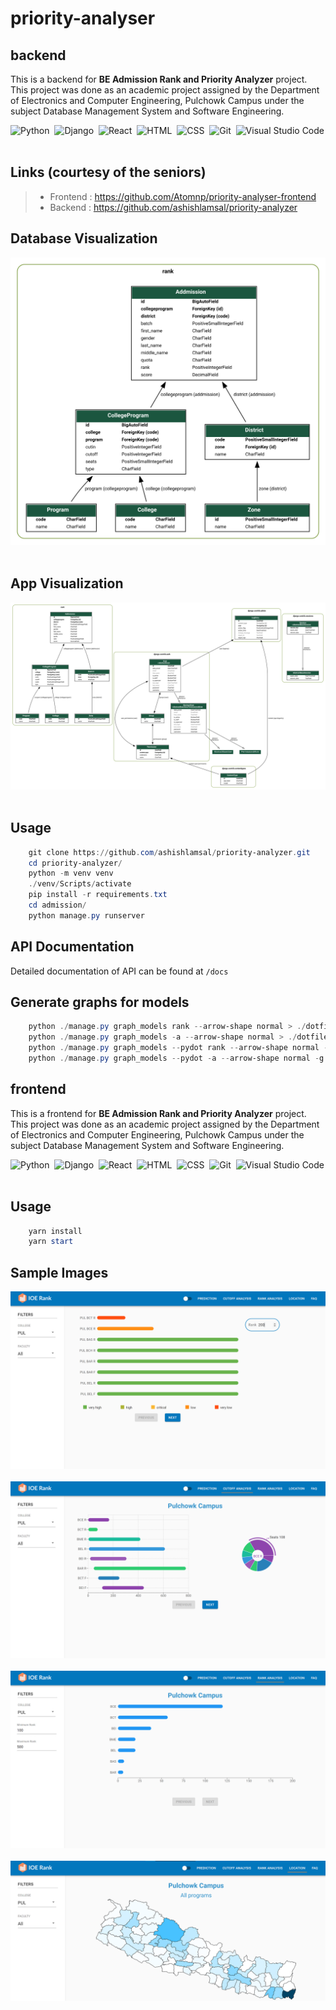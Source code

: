 # priority-analyser

## backend

This  is a backend for **BE Admission Rank and Priority Analyzer** project. This project was done as an academic project assigned by the Department of Electronics and Computer Engineering, Pulchowk Campus under the subject Database Management System and Software Engineering.

![Python][Python]&nbsp;
![Django][Django]&nbsp;
![React][React]&nbsp;
![HTML][HTML]&nbsp;
![CSS][CSS]&nbsp;
![Git][Git]&nbsp;
![Visual Studio Code][Visual Studio Code]&nbsp;

## Links (courtesy of the seniors)

> - Frontend : <https://github.com/Atomnp/priority-analyser-frontend>
> - Backend : <https://github.com/ashishlamsal/priority-analyzer>


## Database Visualization

![ModelGraph][ModelGraph]&nbsp;

## App Visualization

![RankGraph][RankGraph]&nbsp;

## Usage

```powershell
    git clone https://github.com/ashishlamsal/priority-analyzer.git
    cd priority-analyzer/
    python -m venv venv
    ./venv/Scripts/activate
    pip install -r requirements.txt
    cd admission/
    python manage.py runserver
```

## API Documentation

Detailed documentation of API can be found at `/docs`

## Generate graphs for models

```powershell
    python ./manage.py graph_models rank --arrow-shape normal > ./dotfiles/rank_models.dot
    python ./manage.py graph_models -a --arrow-shape normal > ./dotfiles/project.dot
    python ./manage.py graph_models --pydot rank --arrow-shape normal -g -o rank_models_visualized.svg
    python ./manage.py graph_models --pydot -a --arrow-shape normal -g -o rank_app_visualized.svg
```

[Python]: https://img.shields.io/badge/-Python-3776AB?style=flat-square&logo=python&logoColor=ffffff
[Django]: https://img.shields.io/badge/-Django-092E20?style=flat-square&logo=django&logoColor=ffffff
[React]: https://img.shields.io/badge/-React-61DAFB?style=flat-square&logo=react&logoColor=12232E
[HTML]: https://img.shields.io/badge/-HTML-E34F26?style=flat-square&logo=HTML5&logoColor=ffffff
[CSS]: https://img.shields.io/badge/-CSS-1572B6?style=flat-square&logo=CSS3&logoColor=1572B6&logoColor=ffffff
[Git]: https://img.shields.io/badge/-Git-F05032?style=flat-square&logo=git&logoColor=ffffff
[Visual Studio Code]: https://img.shields.io/badge/-Visual%20Studio%20Code-007ACC?style=flat-square&logo=visual-studio-code&logoColor=ffffff
[ModelGraph]: ./priority-analyzer-main/admission/graphs/rank_models_visualized_1.svg "Rank Models"
[RankGraph]: ./priority-analyzer-main/admission/graphs/rank_app_visualized_1.svg "Rank App"

## frontend

This is a frontend for **BE Admission Rank and Priority Analyzer** project. This project was done as an academic project assigned by the Department of Electronics and Computer Engineering, Pulchowk Campus under the subject Database Management System and Software Engineering.

![Python][Python]&nbsp;
![Django][Django]&nbsp;
![React][React]&nbsp;
![HTML][HTML]&nbsp;
![CSS][CSS]&nbsp;
![Git][Git]&nbsp;
![Visual Studio Code][Visual Studio Code]&nbsp;


## Usage

```powershell
    yarn install
    yarn start
```

## Sample Images

![PredictionPage][PredictionPage]&nbsp;
![AnalysisPage][AnalysisPage]&nbsp;
![RankPage][RankPage]&nbsp;
![LocationPage][LocationPage]&nbsp;

[Python]: https://img.shields.io/badge/-Python-3776AB?style=flat-square&logo=python&logoColor=ffffff
[Django]: https://img.shields.io/badge/-Django-092E20?style=flat-square&logo=django&logoColor=ffffff
[React]: https://img.shields.io/badge/-React-61DAFB?style=flat-square&logo=react&logoColor=12232E
[HTML]: https://img.shields.io/badge/-HTML-E34F26?style=flat-square&logo=HTML5&logoColor=ffffff
[CSS]: https://img.shields.io/badge/-CSS-1572B6?style=flat-square&logo=CSS3&logoColor=1572B6&logoColor=ffffff
[Git]: https://img.shields.io/badge/-Git-F05032?style=flat-square&logo=git&logoColor=ffffff
[Visual Studio Code]: https://img.shields.io/badge/-Visual%20Studio%20Code-007ACC?style=flat-square&logo=visual-studio-code&logoColor=ffffff
[PredictionPage]: ./priority-analyser-frontend-master/images/prediction.png "Prediction Page"
[AnalysisPage]: ./priority-analyser-frontend-master/images/analysis.png "Analysis Page"
[RankPage]: ./priority-analyser-frontend-master/images/rank.png "Rank Page"
[LocationPage]: ./priority-analyser-frontend-master/images/location.png "Location Page"
